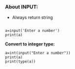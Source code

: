 ### About INPUT:

* Always return string
```

a=input('Enter a number')
print(a)
```

**Convert to integer type:**
```
a=int(input("Enter a number"))
print(a)
print(type(a))
```

